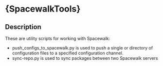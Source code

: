 {SpacewalkTools}
================

## Description

These are utility scripts for working with Spacewalk:

* push_configs_to_spacewalk.py is used to push a single or directory of configuration files to a specified configuration channel.
* sync-repo.py is used to sync packages between two Spacewalk servers
